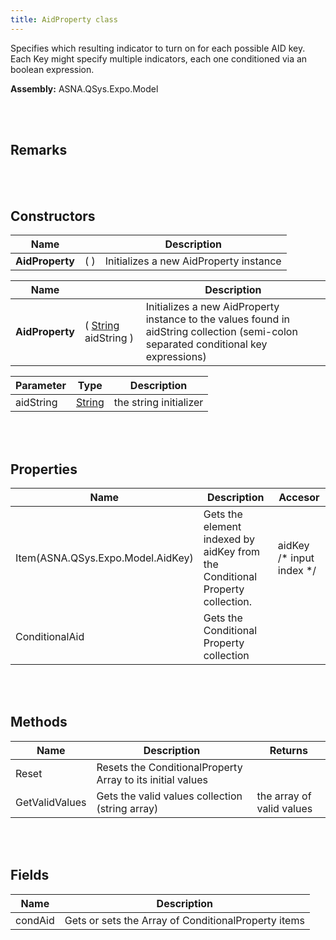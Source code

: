 ```yaml
---
title: AidProperty class
---
```


Specifies which resulting indicator to turn on for each possible AID key. Each Key might specify multiple indicators, each one conditioned via an boolean expression.

**Assembly:** ASNA.QSys.Expo.Model

<br>
<br>

## Remarks

<br>
<br>

## Constructors

| Name |  | Description |
| --- | --- | --- |
**AidProperty** | (  ) | Initializes a new AidProperty instance


| Name |  | Description |
| --- | --- | --- |
**AidProperty** | ( [String](https://docs.microsoft.com/en-us/dotnet/api/system.string?view=net-5.0) aidString ) | Initializes a new AidProperty instance to the values found in aidString collection (semi-colon separated conditional key expressions)


| Parameter | Type | Description
| --- | --- | ---
| aidString | [String](https://docs.microsoft.com/en-us/dotnet/api/system.string?view=net-5.0) | the string initializer 


<br>
<br>

## Properties
| Name | Description | Accesor
| --- | --- | ---
| Item(ASNA.QSys.Expo.Model.AidKey) | Gets the element indexed by aidKey from the Conditional Property collection. | aidKey /* input index */
| ConditionalAid | Gets the Conditional Property collection | 

<br>
<br>

## Methods
| Name | Description | Returns
| --- | --- | ---
| Reset | Resets the ConditionalProperty Array to its initial values | 
| GetValidValues | Gets the valid values collection (string array) | the array of valid values

<br>
<br>

## Fields

| Name | Description
| --- | --- 
| condAid | Gets or sets the Array of ConditionalProperty items

<br>
<br>


